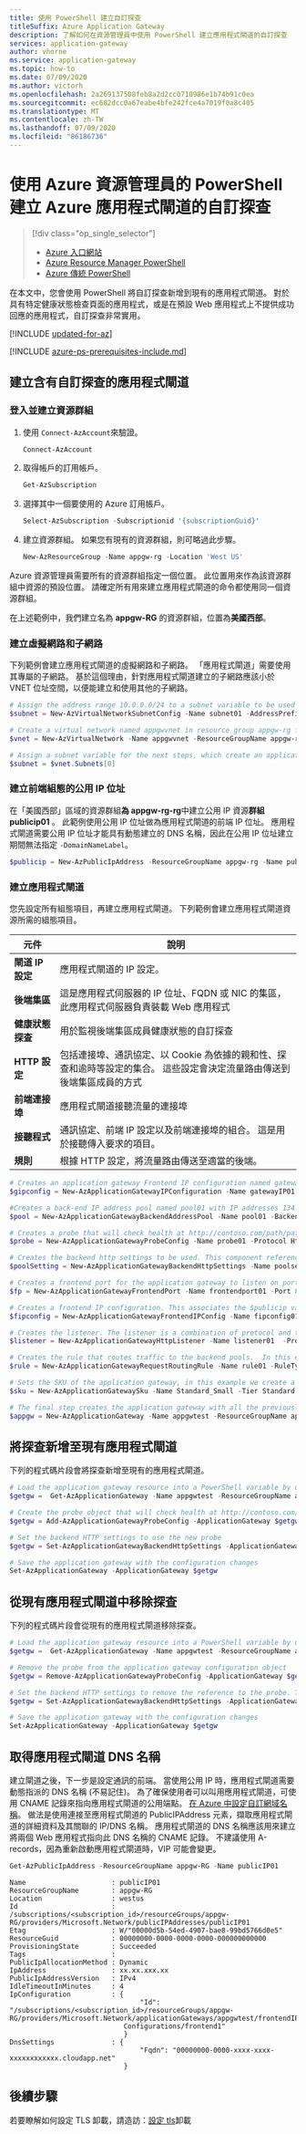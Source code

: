 ```yaml
---
title: 使用 PowerShell 建立自訂探查
titleSuffix: Azure Application Gateway
description: 了解如何在資源管理員中使用 PowerShell 建立應用程式閘道的自訂探查
services: application-gateway
author: vhorne
ms.service: application-gateway
ms.topic: how-to
ms.date: 07/09/2020
ms.author: victorh
ms.openlocfilehash: 2a269137508feb8a2d2cc0710986e1b74b91c0ea
ms.sourcegitcommit: ec682dcc0a67eabe4bfe242fce4a7019f0a8c405
ms.translationtype: MT
ms.contentlocale: zh-TW
ms.lasthandoff: 07/09/2020
ms.locfileid: "86186736"
---
```

# <a name="create-a-custom-probe-for-azure-application-gateway-by-using-powershell-for-azure-resource-manager"></a>使用 Azure 資源管理員的 PowerShell 建立 Azure 應用程式閘道的自訂探查

> [!div class="op_single_selector"]
> * [Azure 入口網站](application-gateway-create-probe-portal.md)
> * [Azure Resource Manager PowerShell](application-gateway-create-probe-ps.md)
> * [Azure 傳統 PowerShell](application-gateway-create-probe-classic-ps.md)

在本文中，您會使用 PowerShell 將自訂探查新增到現有的應用程式閘道。 對於具有特定健康狀態檢查頁面的應用程式，或是在預設 Web 應用程式上不提供成功回應的應用程式，自訂探查非常實用。

[!INCLUDE [updated-for-az](../../includes/updated-for-az.md)]

[!INCLUDE [azure-ps-prerequisites-include.md](../../includes/azure-ps-prerequisites-include.md)]

## <a name="create-an-application-gateway-with-a-custom-probe"></a>建立含有自訂探查的應用程式閘道

### <a name="sign-in-and-create-resource-group"></a>登入並建立資源群組

1. 使用 `Connect-AzAccount`來驗證。

   ```powershell
   Connect-AzAccount
   ```

1. 取得帳戶的訂用帳戶。

   ```powershell
   Get-AzSubscription
   ```

1. 選擇其中一個要使用的 Azure 訂用帳戶。

   ```powershell
   Select-AzSubscription -Subscriptionid '{subscriptionGuid}'
   ```

1. 建立資源群組。 如果您有現有的資源群組，則可略過此步驟。

   ```powershell
   New-AzResourceGroup -Name appgw-rg -Location 'West US'
   ```

Azure 資源管理員需要所有的資源群組指定一個位置。 此位置用來作為該資源群組中資源的預設位置。 請確定所有用來建立應用程式閘道的命令都使用同一個資源群組。

在上述範例中，我們建立名為 **appgw-RG** 的資源群組，位置為**美國西部**。

### <a name="create-a-virtual-network-and-a-subnet"></a>建立虛擬網路和子網路

下列範例會建立應用程式閘道的虛擬網路和子網路。 「應用程式閘道」需要使用其專屬的子網路。 基於這個理由，針對應用程式閘道建立的子網路應該小於 VNET 位址空間，以便能建立和使用其他的子網路。

```powershell
# Assign the address range 10.0.0.0/24 to a subnet variable to be used to create a virtual network.
$subnet = New-AzVirtualNetworkSubnetConfig -Name subnet01 -AddressPrefix 10.0.0.0/24

# Create a virtual network named appgwvnet in resource group appgw-rg for the West US region using the prefix 10.0.0.0/16 with subnet 10.0.0.0/24.
$vnet = New-AzVirtualNetwork -Name appgwvnet -ResourceGroupName appgw-rg -Location 'West US' -AddressPrefix 10.0.0.0/16 -Subnet $subnet

# Assign a subnet variable for the next steps, which create an application gateway.
$subnet = $vnet.Subnets[0]
```

### <a name="create-a-public-ip-address-for-the-front-end-configuration"></a>建立前端組態的公用 IP 位址

在「美國西部」區域的資源群組**為 appgw-rg-rg**中建立公用 IP 資源**群組 publicip01** 。 此範例使用公用 IP 位址做為應用程式閘道的前端 IP 位址。  應用程式閘道需要公用 IP 位址才能具有動態建立的 DNS 名稱，因此在公用 IP 位址建立期間無法指定 `-DomainNameLabel`。

```powershell
$publicip = New-AzPublicIpAddress -ResourceGroupName appgw-rg -Name publicIP01 -Location 'West US' -AllocationMethod Dynamic
```

### <a name="create-an-application-gateway"></a>建立應用程式閘道

您先設定所有組態項目，再建立應用程式閘道。 下列範例會建立應用程式閘道資源所需的組態項目。

| **元件** | **說明** |
|---|---|
| **閘道 IP 設定** | 應用程式閘道的 IP 設定。|
| **後端集區** | 這是應用程式伺服器的 IP 位址、FQDN 或 NIC 的集區，此應用程式伺服器負責裝載 Web 應用程式|
| **健康狀態探查** | 用於監視後端集區成員健康狀態的自訂探查|
| **HTTP 設定** | 包括連接埠、通訊協定、以 Cookie 為依據的親和性、探查和逾時等設定的集合。  這些設定會決定流量路由傳送到後端集區成員的方式|
| **前端連接埠** | 應用程式閘道接聽流量的連接埠|
| **接聽程式** | 通訊協定、前端 IP 設定以及前端連接埠的組合。 這是用於接聽傳入要求的項目。
|**規則**| 根據 HTTP 設定，將流量路由傳送至適當的後端。|

```powershell
# Creates an application gateway Frontend IP configuration named gatewayIP01
$gipconfig = New-AzApplicationGatewayIPConfiguration -Name gatewayIP01 -Subnet $subnet

#Creates a back-end IP address pool named pool01 with IP addresses 134.170.185.46, 134.170.188.221, 134.170.185.50.
$pool = New-AzApplicationGatewayBackendAddressPool -Name pool01 -BackendIPAddresses 134.170.185.46, 134.170.188.221, 134.170.185.50

# Creates a probe that will check health at http://contoso.com/path/path.htm
$probe = New-AzApplicationGatewayProbeConfig -Name probe01 -Protocol Http -HostName 'contoso.com' -Path '/path/path.htm' -Interval 30 -Timeout 120 -UnhealthyThreshold 8

# Creates the backend http settings to be used. This component references the $probe created in the previous command.
$poolSetting = New-AzApplicationGatewayBackendHttpSettings -Name poolsetting01 -Port 80 -Protocol Http -CookieBasedAffinity Disabled -Probe $probe -RequestTimeout 80

# Creates a frontend port for the application gateway to listen on port 80 that will be used by the listener.
$fp = New-AzApplicationGatewayFrontendPort -Name frontendport01 -Port 80

# Creates a frontend IP configuration. This associates the $publicip variable defined previously with the front-end IP that will be used by the listener.
$fipconfig = New-AzApplicationGatewayFrontendIPConfig -Name fipconfig01 -PublicIPAddress $publicip

# Creates the listener. The listener is a combination of protocol and the frontend IP configuration $fipconfig and frontend port $fp created in previous steps.
$listener = New-AzApplicationGatewayHttpListener -Name listener01  -Protocol Http -FrontendIPConfiguration $fipconfig -FrontendPort $fp

# Creates the rule that routes traffic to the backend pools.  In this example we create a basic rule that uses the previous defined http settings and backend address pool.  It also associates the listener to the rule
$rule = New-AzApplicationGatewayRequestRoutingRule -Name rule01 -RuleType Basic -BackendHttpSettings $poolSetting -HttpListener $listener -BackendAddressPool $pool

# Sets the SKU of the application gateway, in this example we create a small standard application gateway with 2 instances.
$sku = New-AzApplicationGatewaySku -Name Standard_Small -Tier Standard -Capacity 2

# The final step creates the application gateway with all the previously defined components.
$appgw = New-AzApplicationGateway -Name appgwtest -ResourceGroupName appgw-rg -Location 'West US' -BackendAddressPools $pool -Probes $probe -BackendHttpSettingsCollection $poolSetting -FrontendIpConfigurations $fipconfig  -GatewayIpConfigurations $gipconfig -FrontendPorts $fp -HttpListeners $listener -RequestRoutingRules $rule -Sku $sku
```

## <a name="add-a-probe-to-an-existing-application-gateway"></a>將探查新增至現有應用程式閘道

下列的程式碼片段會將探查新增至現有的應用程式閘道。

```powershell
# Load the application gateway resource into a PowerShell variable by using Get-AzApplicationGateway.
$getgw =  Get-AzApplicationGateway -Name appgwtest -ResourceGroupName appgw-rg

# Create the probe object that will check health at http://contoso.com/path/path.htm
$getgw = Add-AzApplicationGatewayProbeConfig -ApplicationGateway $getgw -Name probe01 -Protocol Http -HostName 'contoso.com' -Path '/path/custompath.htm' -Interval 30 -Timeout 120 -UnhealthyThreshold 8

# Set the backend HTTP settings to use the new probe
$getgw = Set-AzApplicationGatewayBackendHttpSettings -ApplicationGateway $getgw -Name $getgw.BackendHttpSettingsCollection.name -Port 80 -Protocol Http -CookieBasedAffinity Disabled -Probe $probe -RequestTimeout 120

# Save the application gateway with the configuration changes
Set-AzApplicationGateway -ApplicationGateway $getgw
```

## <a name="remove-a-probe-from-an-existing-application-gateway"></a>從現有應用程式閘道中移除探查

下列的程式碼片段會從現有的應用程式閘道移除探查。

```powershell
# Load the application gateway resource into a PowerShell variable by using Get-AzApplicationGateway.
$getgw =  Get-AzApplicationGateway -Name appgwtest -ResourceGroupName appgw-rg

# Remove the probe from the application gateway configuration object
$getgw = Remove-AzApplicationGatewayProbeConfig -ApplicationGateway $getgw -Name $getgw.Probes.name

# Set the backend HTTP settings to remove the reference to the probe. The backend http settings now use the default probe
$getgw = Set-AzApplicationGatewayBackendHttpSettings -ApplicationGateway $getgw -Name $getgw.BackendHttpSettingsCollection.name -Port 80 -Protocol http -CookieBasedAffinity Disabled

# Save the application gateway with the configuration changes
Set-AzApplicationGateway -ApplicationGateway $getgw
```

## <a name="get-application-gateway-dns-name"></a>取得應用程式閘道 DNS 名稱

建立閘道之後，下一步是設定通訊的前端。 當使用公用 IP 時，應用程式閘道需要動態指派的 DNS 名稱 (不易記住)。 為了確保使用者可以叫用應用程式閘道，可使用 CNAME 記錄來指向應用程式閘道的公用端點。 [在 Azure 中設定自訂網域名稱](../cloud-services/cloud-services-custom-domain-name-portal.md)。 做法是使用連接至應用程式閘道的 PublicIPAddress 元素，擷取應用程式閘道的詳細資料及其關聯的 IP/DNS 名稱。 應用程式閘道的 DNS 名稱應該用來建立將兩個 Web 應用程式指向此 DNS 名稱的 CNAME 記錄。 不建議使用 A-records，因為重新啟動應用程式閘道時，VIP 可能會變更。

```powershell
Get-AzPublicIpAddress -ResourceGroupName appgw-RG -Name publicIP01
```

```
Name                     : publicIP01
ResourceGroupName        : appgw-RG
Location                 : westus
Id                       : /subscriptions/<subscription_id>/resourceGroups/appgw-RG/providers/Microsoft.Network/publicIPAddresses/publicIP01
Etag                     : W/"00000d5b-54ed-4907-bae8-99bd5766d0e5"
ResourceGuid             : 00000000-0000-0000-0000-000000000000
ProvisioningState        : Succeeded
Tags                     : 
PublicIpAllocationMethod : Dynamic
IpAddress                : xx.xx.xxx.xx
PublicIpAddressVersion   : IPv4
IdleTimeoutInMinutes     : 4
IpConfiguration          : {
                                "Id": "/subscriptions/<subscription_id>/resourceGroups/appgw-RG/providers/Microsoft.Network/applicationGateways/appgwtest/frontendIP
                            Configurations/frontend1"
                            }
DnsSettings              : {
                                "Fqdn": "00000000-0000-xxxx-xxxx-xxxxxxxxxxxx.cloudapp.net"
                            }
```

## <a name="next-steps"></a>後續步驟

若要瞭解如何設定 TLS 卸載，請造訪：[設定 tls](application-gateway-ssl-arm.md)卸載

